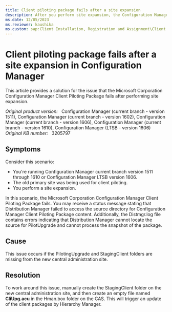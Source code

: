 ```yaml
---
title: Client piloting package fails after a site expansion
description: After you perform site expansion, the Configuration Manager client piloting package fails. Provides a resolution.
ms.date: 12/05/2023
ms.reviewer: kaushika
ms.custom: sap:Client Installation, Registration and Assignment\Client Upgrade
---
```

# Client piloting package fails after a site expansion in Configuration Manager

This article provides a solution for the issue that the Microsoft Corporation Configuration Manager Client Piloting Package fails after performing site expansion.

_Original product version:_ &nbsp; Configuration Manager (current branch - version 1511), Configuration Manager (current branch - version 1602), Configuration Manager (current branch - version 1606), Configuration Manager (current branch - version 1610), Configuration Manager (LTSB - version 1606)  
_Original KB number:_ &nbsp; 3205797

## Symptoms

Consider this scenario:

- You're running Configuration Manager current branch version 1511 through 1610 or Configuration Manager LTSB version 1606.
- The old primary site was being used for client piloting.
- You perform a site expansion.

In this scenario, the Microsoft Corporation Configuration Manager Client Piloting Package fails. You may receive a status message stating that Distribution Manager failed to access the source directory for Configuration Manager Client Piloting Package content. Additionally, the Distmgr.log file contains errors indicating that Distribution Manager cannot locate the source for PilotUpgrade and cannot process the snapshot of the package.

## Cause

This issue occurs if the PilotingUpgrade and StagingClient folders are missing from the new central administration site.

## Resolution

To work around this issue, manually create the StagingClient folder on the new central administration site, and then create an empty file named **CliUpg.acu** in the Hman.box folder on the CAS. This will trigger an update of the client packages by Hierarchy Manager.
